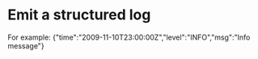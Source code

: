 # Emit a structured log

For example:
    {"time":"2009-11-10T23:00:00Z","level":"INFO","msg":"Info message"}
